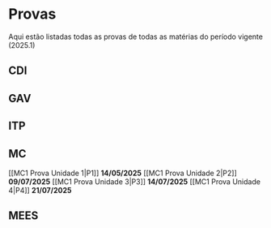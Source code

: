 # Provas
Aqui estão listadas todas as provas de todas as matérias do período vigente (2025.1)
## CDI

## GAV

## ITP

## MC

[[MC1 Prova Unidade 1|P1]] **14/05/2025**
[[MC1 Prova Unidade 2|P2]] **09/07/2025**
[[MC1 Prova Unidade 3|P3]] **14/07/2025**
[[MC1 Prova Unidade 4|P4]] **21/07/2025**
## MEES